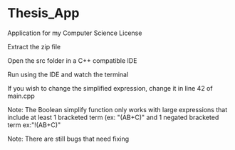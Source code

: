 # Thesis_App

Application for my Computer Science License

Extract the zip file 

Open the src folder in a C++ compatible IDE

Run using the IDE and watch the terminal

If you wish to change the simplified expression, change it in line 42 of main.cpp

Note: The Boolean simplify function only works with large expressions that include at least 1 bracketed term (ex: "(AB+C)" and 1 negated bracketed term ex:"!(AB+C)"

Note: There are still bugs that need fixing
